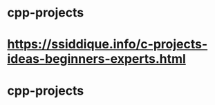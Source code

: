 # cpp-projects

https://ssiddique.info/c-projects-ideas-beginners-experts.html
=======
# cpp-projects
